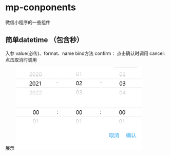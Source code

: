 # mp-conponents
微信小程序的一些组件

## 简单datetime （包含秒）
入参 value(必传)、format、name
bind方法
  confirm： 点击确认时调用
  cancel: 点击取消时调用

展示
![1](https://raw.githubusercontent.com/smartXJ/mp-conponents/master/img/datetime.png)